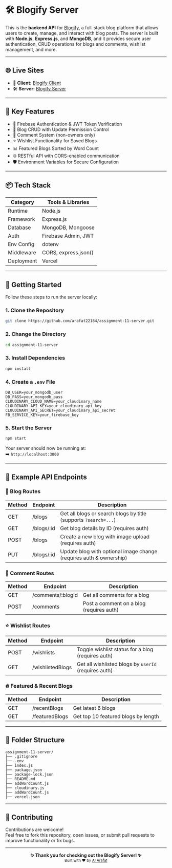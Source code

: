 # 🛠️ Blogify Server

This is the **backend API** for [Blogify](https://assignment-11-client-32ff9.web.app/), a full-stack blog platform that allows users to create, manage, and interact with blog posts. The server is built with **Node.js**, **Express.js**, and **MongoDB**, and it provides secure user authentication, CRUD operations for blogs and comments, wishlist management, and more.

---

## 🌐 Live Sites

- 🚀 **Client:** [Blogify Client](https://assignment-11-client-32ff9.web.app/)
- 🛠️ **Server:** [Blogify Server](https://assignment-11-server-lime-zeta.vercel.app/)

---

## 🚀 Key Features

- 🔐 Firebase Authentication & JWT Token Verification
- 📝 Blog CRUD with Update Permission Control
- 💬 Comment System (non-owners only)
- ⭐ Wishlist Functionality for Saved Blogs
- 📊 Featured Blogs Sorted by Word Count
- 🌐 RESTful API with CORS-enabled communication
- 🛡️ Environment Variables for Secure Configuration

---

## 📦 Tech Stack

| Category        | Tools & Libraries          |
|----------------|----------------------------|
| Runtime        | Node.js                    |
| Framework      | Express.js                 |
| Database       | MongoDB, Mongoose          |
| Auth           | Firebase Admin, JWT        |
| Env Config     | dotenv                     |
| Middleware     | CORS, express.json()       |
| Deployment     | Vercel                     |

---

## 🏁 Getting Started

Follow these steps to run the server locally:

### 1. Clone the Repository

```bash
git clone https://github.com/arafat22184/assignment-11-server.git
```

### 2. Change the Directory

```bash
cd assignment-11-server
```

### 3. Install Dependencies

```bash
npm install
```

### 4. Create a `.env` File

```env
DB_USER=your_mongodb_user
DB_PASS=your_mongodb_pass
CLOUDINARY_CLOUD_NAME=your_cloudinary_name
CLOUDINARY_API_KEY=your_cloudinary_api_key
CLOUDINARY_API_SECRET=your_cloudinary_api_secret
FB_SERVICE_KEY=your_firebase_key
```

### 5. Start the Server

```bash
npm start
```

Your server should now be running at:  
➡️ `http://localhost:3000`

---

## 📌 Example API Endpoints

### 📝 Blog Routes

| Method | Endpoint          | Description                                                            |
|--------|-------------------|------------------------------------------------------------------------|
| GET    | /blogs            | Get all blogs or search blogs by title (supports `?search=...`)       |
| GET    | /blogs/:id        | Get blog details by ID (requires auth)                                 |
| POST   | /blogs            | Create a new blog with image upload (requires auth)                    |
| PUT    | /blogs/:id        | Update blog with optional image change (requires auth & ownership)     |

### 💬 Comment Routes

| Method | Endpoint            | Description                                     |
|--------|---------------------|-------------------------------------------------|
| GET    | /comments/:blogId   | Get all comments for a blog                     |
| POST   | /comments           | Post a comment on a blog (requires auth)        |

### ⭐ Wishlist Routes

| Method | Endpoint            | Description                                                     |
|--------|---------------------|-----------------------------------------------------------------|
| POST   | /wishlists          | Toggle wishlist status for a blog (requires auth)              |
| GET    | /wishlistedBlogs    | Get all wishlisted blogs by `userId` (requires auth)           |

### 🔥 Featured & Recent Blogs

| Method | Endpoint            | Description                          |
|--------|---------------------|--------------------------------------|
| GET    | /recentBlogs        | Get latest 6 blogs                   |
| GET    | /featuredBlogs      | Get top 10 featured blogs by length  |

---

## 📁 Folder Structure

```
assignment-11-server/
├── .gitignore
├── .env
├── index.js
├── package.json
├── package-lock.json
├── README.md
├── addWordCount.js
├── cloudinary.js
├── addWordCount.js
├── vercel.json
```

---

## 🤝 Contributing

Contributions are welcome!  
Feel free to fork this repository, open issues, or submit pull requests to improve functionality or fix bugs.

---

<p align="center">
  <b>✨ Thank you for checking out the Blogify Server! ✨</b><br>
  <sub>Built with ❤️ by <a href="https://github.com/arafat22184">Al Arafat</a></sub>
</p>
